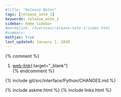 ```yaml
---
#title: "Release Notes"
tags: [release_note_1]
keywords: release_note_1
sidebar: home_sidebar
#permalink: /overview/release-note-1/index.html
#summary:
mathjax: true
last_updated: January 1, 2020
---
```


{% comment %}
1. [web-link](){:target="_blank"}  
{% endcomment %}
 
{% include git/src/interface/Python/CHANGES.md %}

{% include askme.html %}
{% include links.html %}
